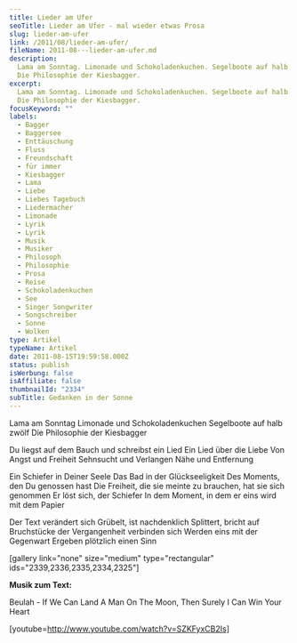 ```yaml
---
title: Lieder am Ufer
seoTitle: Lieder am Ufer - mal wieder etwas Prosa
slug: lieder-am-ufer
link: /2011/08/lieder-am-ufer/
fileName: 2011-08---lieder-am-ufer.md
description:
  Lama am Sonntag. Limonade und Schokoladenkuchen. Segelboote auf halb zwölf.
  Die Philosophie der Kiesbagger.
excerpt:
  Lama am Sonntag. Limonade und Schokoladenkuchen. Segelboote auf halb zwölf.
  Die Philosophie der Kiesbagger.
focusKeyword: ""
labels:
  - Bagger
  - Baggersee
  - Enttäuschung
  - Fluss
  - Freundschaft
  - für immer
  - Kiesbagger
  - Lama
  - Liebe
  - Liebes Tagebuch
  - Liedermacher
  - Limonade
  - Lyrik
  - Lyrik
  - Musik
  - Musiker
  - Philosoph
  - Philosophie
  - Prosa
  - Reise
  - Schokoladenkuchen
  - See
  - Singer Songwriter
  - Songschreiber
  - Sonne
  - Wolken
type: Artikel
typeName: Artikel
date: 2011-08-15T19:59:58.000Z
status: publish
isWerbung: false
isAffiliate: false
thumbnailId: "2334"
subTitle: Gedanken in der Sonne
---
```


Lama am Sonntag Limonade und Schokoladenkuchen Segelboote auf halb zwölf Die
Philosophie der Kiesbagger

Du liegst auf dem Bauch und schreibst ein Lied Ein Lied über die Liebe Von Angst
und Freiheit Sehnsucht und Verlangen Nähe und Entfernung

Ein Schiefer in Deiner Seele Das Bad in der Glückseeligkeit Des Moments, den Du
genossen hast Die Freiheit, die sie meinte zu brauchen, hat sie sich genommen Er
löst sich, der Schiefer In dem Moment, in dem er eins wird mit dem Papier

Der Text verändert sich Grübelt, ist nachdenklich Splittert, bricht auf
Bruchstücke der Vergangenheit verbinden sich Werden eins mit der Gegenwart
Ergeben plötzlich einen Sinn

[gallery link="none" size="medium" type="rectangular"
ids="2339,2336,2335,2334,2325"]

<strong>Musik zum Text:</strong>

Beulah - If We Can Land A Man On The Moon, Then Surely I Can Win Your Heart

[youtube=http://www.youtube.com/watch?v=SZKFyxCB2Is]

